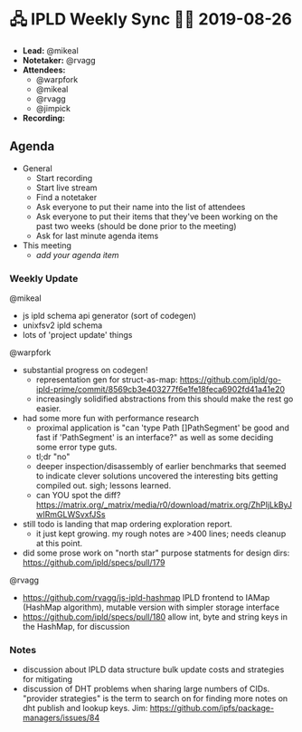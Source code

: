 # 🖧 IPLD Weekly Sync 🙌🏽 2019-08-26

- **Lead:** @mikeal
- **Notetaker:** @rvagg
- **Attendees:**
  - @warpfork
  - @mikeal
  - @rvagg
  - @jimpick
- **Recording:** 


## Agenda

- General
  - Start recording
  - Start live stream
  - Find a notetaker
  - Ask everyone to put their name into the list of attendees
  - Ask everyone to put their items that they've been working on the past two weeks (should be done prior to the meeting)
  - Ask for last minute agenda items
- This meeting
  - _add your agenda item_


### Weekly Update

@mikeal
 - js ipld schema api generator (sort of codegen)
 - unixfsv2 ipld schema
 - lots of 'project update' things

@warpfork
 - substantial progress on codegen!
   - representation gen for struct-as-map: https://github.com/ipld/go-ipld-prime/commit/8569cb3e403277f6e1fe18feca6902fd41a41e20
   - increasingly solidified abstractions from this should make the rest go easier.
 - had some more fun with performance research
   - proximal application is "can 'type Path []PathSegment' be good and fast if 'PathSegment' is an interface?" as well as some deciding some error type guts.
   - tl;dr "no"
   - deeper inspection/disassembly of earlier benchmarks that seemed to indicate clever solutions uncovered the interesting bits getting compiled out.  sigh; lessons learned.
   - can YOU spot the diff?  https://matrix.org/_matrix/media/r0/download/matrix.org/ZhPIjLkByJwIRmGLWSvxfJSs
- still todo is landing that map ordering exploration report.
  - it just kept growing.  my rough notes are >400 lines; needs cleanup at this point.
- did some prose work on "north star" purpose statments for design dirs: https://github.com/ipld/specs/pull/179
 
@rvagg
 - https://github.com/rvagg/js-ipld-hashmap IPLD frontend to IAMap (HashMap algorithm), mutable version with simpler storage interface
 - https://github.com/ipld/specs/pull/180 allow int, byte and string keys in the HashMap, for discussion

### Notes

- discussion about IPLD data structure bulk update costs and strategies for mitigating
- discussion of DHT problems when sharing large numbers of CIDs. "provider strategies" is the term to search on for finding more notes on dht publish and lookup keys. Jim: https://github.com/ipfs/package-managers/issues/84
